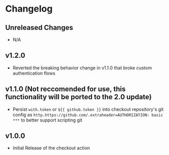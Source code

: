 # Changelog

## Unreleased Changes
- N/A

## v1.2.0
- Reverted the breaking behavior change in v1.1.0 that broke custom authentication flows

## v1.1.0 (Not reccomended for use, this functionality will be ported to the 2.0 update)
- Persist `with.token` or `${{ github.token }}` into checkout repository's git config as `http.https://github.com/.extraheader=AUTHORIZATION: basic ***` to better support scripting git

## v1.0.0
- Initial Release of the checkout action